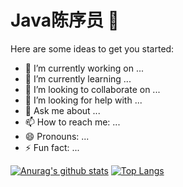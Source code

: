 # Java陈序员 👋


Here are some ideas to get you started:

- 🔭 I’m currently working on ...
- 🌱 I’m currently learning ...
- 👯 I’m looking to collaborate on ...
- 🤔 I’m looking for help with ...
- 💬 Ask me about ...
- 📫 How to reach me: ...
- 😄 Pronouns: ...
- ⚡ Fun fact: ...

[![Anurag's github stats](https://github-readme-stats.vercel.app/api?username=chenyl8848&show_icons=true&theme=radical)](https://github.com/chenyl8848)
[![Top Langs](https://github-readme-stats.vercel.app/api/top-langs/?username=chenyl8848&show_icons=true&theme=radical)](https://github.com/chenyl8848)

